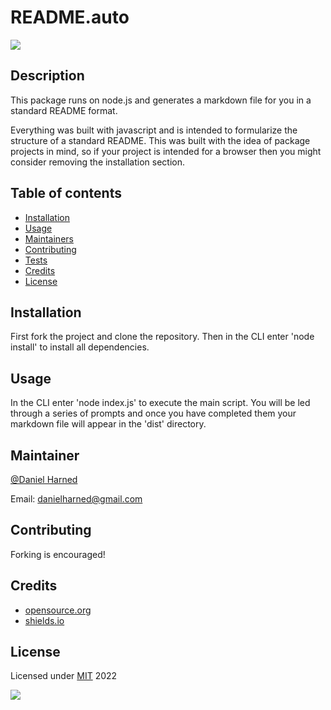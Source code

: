 # README.auto
  ![](https://img.shields.io/badge/javascript-100%-blue?logo=javascript)

  ## Description

  This package runs on node.js and generates a markdown file for you in a standard README format.

  Everything was built with javascript and is intended to formularize the structure of a standard README. This was built with the idea of package projects in mind, so if your project is intended for a browser then you might consider removing the installation section.

  ## Table of contents

  * [Installation](#installation)
  * [Usage](#usage)
  * [Maintainers](#maintainers)
  * [Contributing](#contributing)
  * [Tests](#tests)
  * [Credits](#credits)
  * [License](#license)

  ## Installation
  First fork the project and clone the repository. Then in the CLI enter 'node install' to install all dependencies.

  ## Usage
  In the CLI enter 'node index.js' to execute the main script. You will be led through a series of prompts and once you have completed them your markdown file will appear in the 'dist' directory.

  ## Maintainer
  [@Daniel Harned](https://github.com/DrDano)

  Email: [danielharned@gmail.com](mailto:danielharned@gmail.com)

  ## Contributing
  Forking is encouraged!

  ## Credits

  * [opensource.org](https://opensource.org/licenses/MIT)
  * [shields.io](https://shields.io/)

  ## License
  Licensed under [MIT](https://opensource.org/licenses/MIT) 2022 
  
  ![](https://img.shields.io/badge/license-MIT-blue)